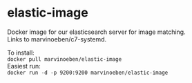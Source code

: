 # elastic-image

Docker image for our elasticsearch server for image matching.  
Links to marvinoeben/c7-systemd.  

To install:  
`docker pull marvinoeben/elastic-image`  
Easiest run:  
`docker run -d -p 9200:9200 marvinoeben/elastic-image`
